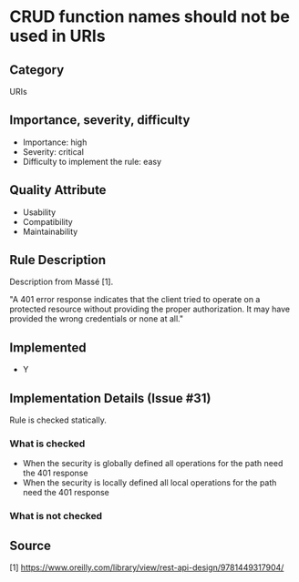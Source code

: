 # CRUD function names should not be used in URIs
## Category
URIs

## Importance, severity, difficulty
* Importance: high
* Severity: critical
* Difficulty to implement the rule: easy

## Quality Attribute
* Usability
* Compatibility
* Maintainability

## Rule Description
Description from Massé [1].

"A 401 error response indicates that the client tried to operate on a protected resource without providing the proper authorization. It may have provided the wrong credentials or none at all."

## Implemented
* Y

## Implementation Details (Issue #31)
Rule is checked statically.

### What is checked
* When the security is globally defined all operations for the path need the 401 response
* When the security is locally defined all local operations for the path need the 401 response
  

### What is not checked


## Source

[1] https://www.oreilly.com/library/view/rest-api-design/9781449317904/
